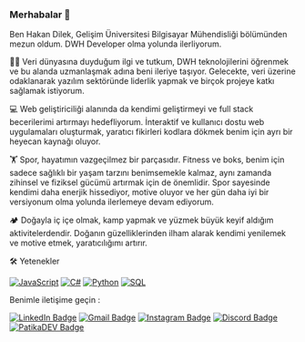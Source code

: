 ### Merhabalar 👋

Ben Hakan Dilek, Gelişim Üniversitesi Bilgisayar Mühendisliği bölümünden mezun oldum. DWH Developer olma yolunda ilerliyorum.

👨‍💻 Veri dünyasına duyduğum ilgi ve tutkum, DWH teknolojilerini öğrenmek ve bu alanda uzmanlaşmak adına beni ileriye taşıyor. Gelecekte, veri üzerine odaklanarak yazılım sektöründe liderlik yapmak ve birçok projeye katkı sağlamak istiyorum.

💻 Web geliştiriciliği alanında da kendimi geliştirmeyi ve full stack becerilerimi artırmayı hedefliyorum. İnteraktif ve kullanıcı dostu web uygulamaları oluşturmak, yaratıcı fikirleri kodlara dökmek benim için ayrı bir heyecan kaynağı oluyor.

🏋️ Spor, hayatımın vazgeçilmez bir parçasıdır. Fitness ve boks, benim için sadece sağlıklı bir yaşam tarzını benimsemekle kalmaz, aynı zamanda zihinsel ve fiziksel gücümü artırmak için de önemlidir. Spor sayesinde kendimi daha enerjik hissediyor, motive oluyor ve her gün daha iyi bir versiyonum olma yolunda ilerlemeye devam ediyorum.

🏕️ Doğayla iç içe olmak, kamp yapmak ve yüzmek büyük keyif aldığım aktivitelerdendir. Doğanın güzelliklerinden ilham alarak kendimi yenilemek ve motive etmek, yaratıcılığımı artırır.

🛠️ Yetenekler

[![JavaScript](https://img.shields.io/badge/-JavaScript-%23FFD700?style=flat-square&logo=javascript&logoColor=white)](https://developer.mozilla.org/en-US/docs/Web/JavaScript)
[![C#](https://img.shields.io/badge/-C%23-%23239120?style=flat-square&logo=c-sharp&logoColor=white)](https://docs.microsoft.com/en-us/dotnet/csharp/)
[![Python](https://img.shields.io/badge/-Python-%233776AB?style=flat-square&logo=python&logoColor=white)](https://www.python.org/)
[![SQL](https://img.shields.io/badge/-SQL-%23FFA500?style=flat-square&logo=sql&logoColor=white)](https://www.w3schools.com/sql/)


Benimle iletişime geçin :

[![LinkedIn Badge](https://img.shields.io/badge/-LinkedIn-0077B5?style=flat-square&labelColor=0077B5&logo=linkedin&logoColor=white&link=link)]([link](https://www.linkedin.com/in/hakan-dilek-202491272/)) 
[![Gmail Badge](https://img.shields.io/badge/-Gmail-D14836?style=flat-square&labelColor=D14836&logo=gmail&logoColor=white&link=link)]([link]mailto:hakandilek55@gmail.com)
[![Instagram Badge](https://img.shields.io/badge/-Instagram-C13584?style=flat-square&labelColor=C13584&logo=instagram&logoColor=white&link=link)]([link]www.instagram.com/haakandilek/) 
[![Discord Badge](https://img.shields.io/badge/-Discord-7289DA?style=flat-square&labelColor=7289DA&logo=discord&logoColor=white&link=link)](link)
[![PatikaDEV Badge](https://img.shields.io/badge/-PatikaDEV-2ECC71?style=flat-square&labelColor=2ECC71&logo=patreon&logoColor=white&link=link)](link)
  

